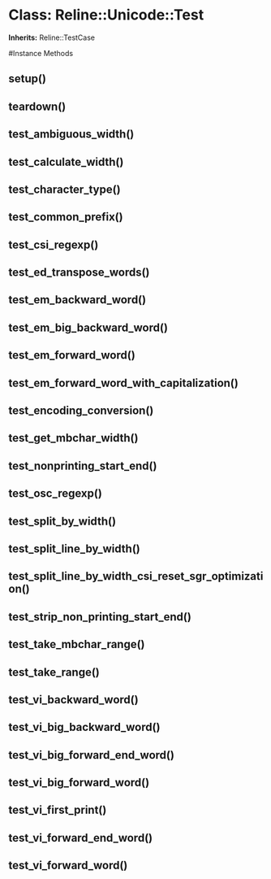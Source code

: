 # Class: Reline::Unicode::Test
**Inherits:** Reline::TestCase
    




#Instance Methods
## setup() [](#method-i-setup)

## teardown() [](#method-i-teardown)

## test_ambiguous_width() [](#method-i-test_ambiguous_width)

## test_calculate_width() [](#method-i-test_calculate_width)

## test_character_type() [](#method-i-test_character_type)

## test_common_prefix() [](#method-i-test_common_prefix)

## test_csi_regexp() [](#method-i-test_csi_regexp)

## test_ed_transpose_words() [](#method-i-test_ed_transpose_words)

## test_em_backward_word() [](#method-i-test_em_backward_word)

## test_em_big_backward_word() [](#method-i-test_em_big_backward_word)

## test_em_forward_word() [](#method-i-test_em_forward_word)

## test_em_forward_word_with_capitalization() [](#method-i-test_em_forward_word_with_capitalization)

## test_encoding_conversion() [](#method-i-test_encoding_conversion)

## test_get_mbchar_width() [](#method-i-test_get_mbchar_width)

## test_nonprinting_start_end() [](#method-i-test_nonprinting_start_end)

## test_osc_regexp() [](#method-i-test_osc_regexp)

## test_split_by_width() [](#method-i-test_split_by_width)

## test_split_line_by_width() [](#method-i-test_split_line_by_width)

## test_split_line_by_width_csi_reset_sgr_optimization() [](#method-i-test_split_line_by_width_csi_reset_sgr_optimization)

## test_strip_non_printing_start_end() [](#method-i-test_strip_non_printing_start_end)

## test_take_mbchar_range() [](#method-i-test_take_mbchar_range)

## test_take_range() [](#method-i-test_take_range)

## test_vi_backward_word() [](#method-i-test_vi_backward_word)

## test_vi_big_backward_word() [](#method-i-test_vi_big_backward_word)

## test_vi_big_forward_end_word() [](#method-i-test_vi_big_forward_end_word)

## test_vi_big_forward_word() [](#method-i-test_vi_big_forward_word)

## test_vi_first_print() [](#method-i-test_vi_first_print)

## test_vi_forward_end_word() [](#method-i-test_vi_forward_end_word)

## test_vi_forward_word() [](#method-i-test_vi_forward_word)


